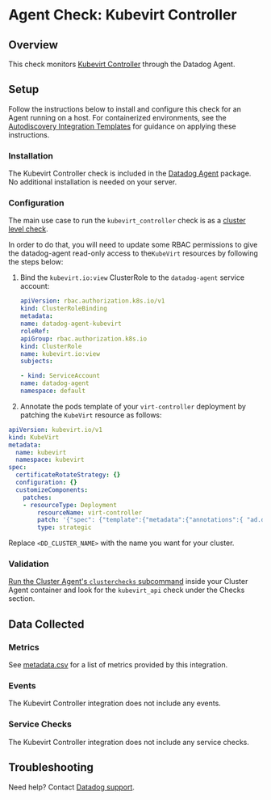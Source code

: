 # Agent Check: Kubevirt Controller

## Overview

This check monitors [Kubevirt Controller][1] through the Datadog Agent.

## Setup

Follow the instructions below to install and configure this check for an Agent running on a host. For containerized environments, see the [Autodiscovery Integration Templates][3] for guidance on applying these instructions.

### Installation

The Kubevirt Controller check is included in the [Datadog Agent][2] package.
No additional installation is needed on your server.

### Configuration

The main use case to run the `kubevirt_controller` check is as a [cluster level check][4].

In order to do that, you will need to update some RBAC permissions to give the datadog-agent read-only access to the`KubeVirt` resources by following the steps below:

1. Bind the `kubevirt.io:view` ClusterRole to the `datadog-agent` service account:

   ```yaml
   apiVersion: rbac.authorization.k8s.io/v1
   kind: ClusterRoleBinding
   metadata:
   name: datadog-agent-kubevirt
   roleRef:
   apiGroup: rbac.authorization.k8s.io
   kind: ClusterRole
   name: kubevirt.io:view
   subjects:

   - kind: ServiceAccount
   name: datadog-agent
   namespace: default
   ```

2. Annotate the pods template of your `virt-controller` deployment by patching the `KubeVirt` resource as follows:

```yaml
apiVersion: kubevirt.io/v1
kind: KubeVirt
metadata:
  name: kubevirt
  namespace: kubevirt
spec:
  certificateRotateStrategy: {}
  configuration: {}
  customizeComponents:
    patches:
    - resourceType: Deployment
        resourceName: virt-controller
        patch: '{"spec": {"template":{"metadata":{"annotations":{ "ad.datadoghq.com/virt-controller.check_names": "[\"kubevirt_controller\"]", "ad.datadoghq.com/virt-controller.init_configs": "[{}]", "ad.datadoghq.com/virt-controller.instances": "[{ \"kubevirt_controller_metrics_endpoint\": \"https://%%host%%:%%port%%/metrics\",\"kubevirt_controller_healthz_endpoint\": \"https://%%host%%:%%port%%/healthz\", \"kube_namespace\":\"%%kube_namespace%%\", \"kube_pod_name\":\"%%kube_pod_name%%\", \"kube_cluster_name\": \"<DD_CLUSTER_NAME>\", \"tls_verify\": \"false\"}]"}}}}}'
        type: strategic
```

Replace `<DD_CLUSTER_NAME>` with the name you want for your cluster.

### Validation

[Run the Cluster Agent's `clusterchecks` subcommand][7] inside your Cluster Agent container and look for the `kubevirt_api` check under the Checks section.

## Data Collected

### Metrics

See [metadata.csv][7] for a list of metrics provided by this integration.

### Events

The Kubevirt Controller integration does not include any events.

### Service Checks

The Kubevirt Controller integration does not include any service checks.

## Troubleshooting

Need help? Contact [Datadog support][9].

[1]: **LINK_TO_INTEGRATION_SITE**
[2]: https://app.datadoghq.com/account/settings/agent/latest
[3]: https://docs.datadoghq.com/agent/kubernetes/integrations/
[4]: https://github.com/DataDog/integrations-core/blob/master/kubevirt_controller/datadog_checks/kubevirt_controller/data/conf.yaml.example
[5]: https://docs.datadoghq.com/agent/guide/agent-commands/#start-stop-and-restart-the-agent
[6]: https://docs.datadoghq.com/agent/guide/agent-commands/#agent-status-and-information
[7]: https://github.com/DataDog/integrations-core/blob/master/kubevirt_controller/metadata.csv
[8]: https://github.com/DataDog/integrations-core/blob/master/kubevirt_controller/assets/service_checks.json
[9]: https://docs.datadoghq.com/help/
